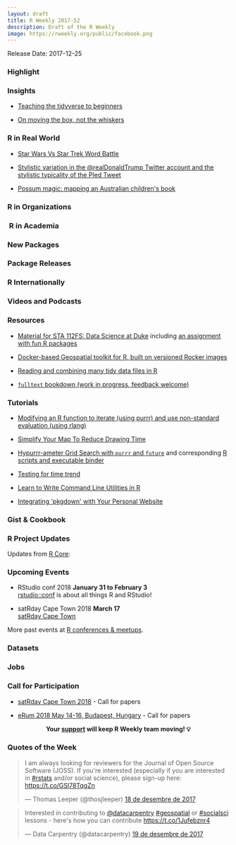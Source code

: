 ```yaml
---
layout: draft
title: R Weekly 2017-52
description: Draft of the R Weekly
image: https://rweekly.org/public/facebook.png
---
```


Release Date: 2017-12-25

###  Highlight



### Insights

+ [Teaching the tidyverse to beginners](http://www.brodrigues.co/blog/2017-12-17-teaching_tidyverse/)

+ [On moving the box, not the whiskers](http://rex-analytics.com/moving-box-not-whiskers/)


### R in Real World

+ [Star Wars Vs Star Trek Word Battle](https://kkulma.github.io/2017-12-16-star-wars-vs-star-trek-word-battle/)

+ [Stylistic variation in the @realDonaldTrump Twitter account and the stylistic typicality of the Pled Tweet](http://rpubs.com/jwgrieve/340342)

+ [Possum magic: mapping an Australian children's book](http://www.masalmon.eu/2017/12/16/possummagic/)

###  R in Organizations



###  R in Academia





###  New Packages

<!-- <p class="added-hostname"><a href="https://rweekly.org/live" target="_blank" class="externalLink">📦 <i>Go Live for More New Pkgs</i> 📦</a></p> -->



### Package Releases



###  R Internationally





###  Videos and Podcasts




###  Resources

+ [Material for STA 112FS: Data Science at Duke](http://www2.stat.duke.edu/courses/Fall17/sta112.01/) including [an assignment with fun R packages](http://www2.stat.duke.edu/courses/Fall17/sta112.01/assignment/08-mini-hw.html)

+ [Docker-based Geospatial toolkit for R, built on versioned Rocker images](https://hub.docker.com/r/rocker/geospatial/)

+ [Reading and combining many tidy data files in R](http://serialmentor.com/blog/2016/6/13/reading-and-combining-many-tidy-data-files-in-R)

+ [`fulltext` bookdown (work in progress, feedback welcome)](https://ropensci.github.io/fulltext-book/index.html)

###  Tutorials

+ [Modifying an R function to iterate (using purrr) and use non-standard evaluation (using rlang)](https://jrosen48.github.io/blog/modifying-an-r-function-to-use-non-standard-evaluation/)

+ [Simplify Your Map To Reduce Drawing Time](https://seasmith.github.io/blog/simplify_your_map_to_reduce_drawing_time/)

+ [Hypurrr-ameter Grid Search with `purrr` and `future`](https://matthewdharris.com/2017/12/18/hypurrr-ameter-grid-search-with-purrr-and-future/) and corresponding [R scripts and executable binder](https://github.com/mrecos/hypurrr-ameters)

+ [Testing for time trend](https://nxskok.github.io/blog/2017/12/16/testing-for-time-trend/)

+ [Learn to Write Command Line Utilities in R](http://blog.sellorm.com/2017/12/18/learn-to-write-command-line-utilities-in-r/)

+ [Integrating 'pkgdown' with Your Personal Website](http://enpiar.com/2017/12/18/integrating-pkgdown-with-your-personal-website/r)

### Gist & Cookbook



<!--<div class="post-more-begin"></div><div class="post-more-end"></div>-->


###  R Project Updates

Updates from [R Core](http://developer.r-project.org/blosxom.cgi/R-devel/NEWS):




###  Upcoming Events

+ RStudio conf 2018 **January 31 to February 3** <br />
[rstudio::conf](https://www.rstudio.com/conference/) is about all things R and RStudio!

+ satRday Cape Town 2018 **March 17** <br />
[satRday Cape Town](http://capetown2018.satrdays.org/)

<!-- + R/Finance 2018 **June 1 and 2** <br />
[Applied Finance with R](http://www.rinfinance.com).

+ [CascadiaRConf](https://cascadiarconf.com/) **June 2, 2018**
Portland, OR, US

+ [7eme Rencontres R](https://r2018-rennes.sciencesconf.org/)  **5 & 6 July 2018** <br />
Rennes - Agrocampus

+ useR! 2018 **July 10, 2018** <br />
The annual useR! conference is the main meeting of the international R user and developer community. -->

More past events at [R conferences & meetups](https://conf.rweekly.org).

### Datasets



### Jobs



###  Call for Participation

+ [satRday Cape Town 2018](http://capetown2018.satrdays.org/#callforpapers) - Call for papers

+ [eRum 2018 May 14-16, Budapest, Hungary](http://2018.erum.io/#cfp) - Call for papers

<p class="hide-support added-hostname support-rweekly" style="text-align: center;font-weight: bold;">Your <a class="non-visited externalLink" href="https://www.patreon.com/rweekly" onclick="pas(this)">support</a> will keep R Weekly team moving! 💡</p>

###  Quotes of the Week

<blockquote class="twitter-tweet" data-lang="ca"><p lang="en" dir="ltr">I am always looking for reviewers for the Journal of Open Source Software (JOSS). If you&#39;re interested (especially if you are interested in <a href="https://twitter.com/hashtag/rstats?src=hash&amp;ref_src=twsrc%5Etfw">#rstats</a> and/or social science), please sign-up here: <a href="https://t.co/GSl78TqgZn">https://t.co/GSl78TqgZn</a></p>&mdash; Thomas Leeper (@thosjleeper) <a href="https://twitter.com/thosjleeper/status/942684699599699969?ref_src=twsrc%5Etfw">18 de desembre de 2017</a></blockquote>

<blockquote class="twitter-tweet" data-lang="ca"><p lang="en" dir="ltr">Interested in contributing to <a href="https://twitter.com/datacarpentry?ref_src=twsrc%5Etfw">@datacarpentry</a> <a href="https://twitter.com/hashtag/geospatial?src=hash&amp;ref_src=twsrc%5Etfw">#geospatial</a> or <a href="https://twitter.com/hashtag/socialsci?src=hash&amp;ref_src=twsrc%5Etfw">#socialsci</a> lessons - here&#39;s how you can contribute <a href="https://t.co/1Jufebznr4">https://t.co/1Jufebznr4</a></p>&mdash; Data Carpentry (@datacarpentry) <a href="https://twitter.com/datacarpentry/status/943106207585316864?ref_src=twsrc%5Etfw">19 de desembre de 2017</a></blockquote>
